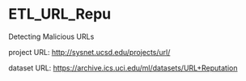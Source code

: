 # ETL_URL_Repu
Detecting Malicious URLs

project URL: http://sysnet.ucsd.edu/projects/url/

dataset URL: https://archive.ics.uci.edu/ml/datasets/URL+Reputation
